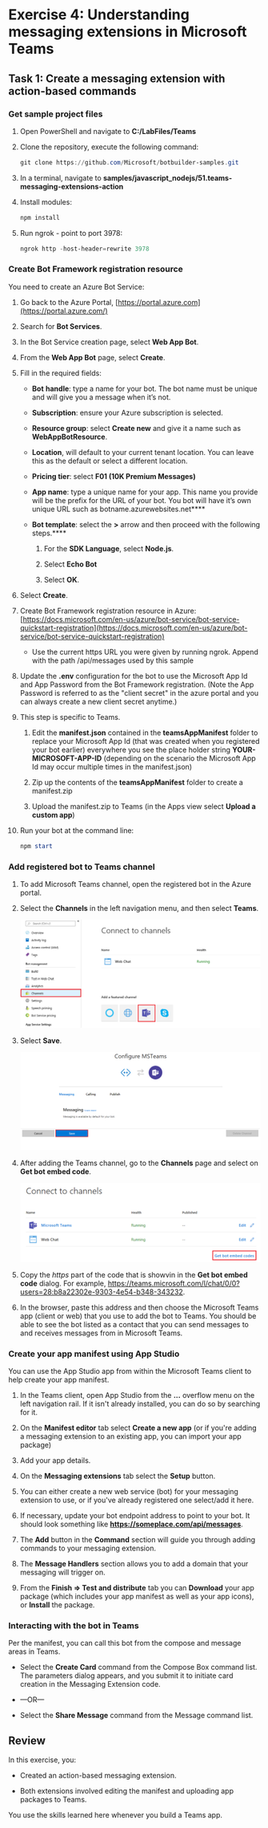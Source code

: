 ﻿# Exercise 4: Understanding messaging extensions in Microsoft Teams

## Task 1: Create a messaging extension with action-based commands

### Get sample project files

1. Open PowerShell and navigate to **C:/LabFiles/Teams**

1. Clone the repository, execute the following command:

   ```powershell
   git clone https://github.com/Microsoft/botbuilder-samples.git
   ```

1. In a terminal, navigate to **samples/javascript_nodejs/51.teams-messaging-extensions-action**

1. Install modules:

   ```powershell
   npm install
   ```

1. Run ngrok - point to port 3978:

   ```powershell
   ngrok http -host-header=rewrite 3978
   ```

### Create Bot Framework registration resource

You need to create an Azure Bot Service:

1. Go back to the Azure Portal, [https://portal.azure.com](https://portal.azure.com/)

1. Search for **Bot Services**.

1. In the Bot Service creation page, select **Web App Bot**.

1. From the **Web App Bot** page, select **Create**.

1. Fill in the required fields:

   - **Bot** **handle**: type a name for your bot. The bot name must be unique and will give you a message when it’s not.

   - **Subscription**: ensure your Azure subscription is selected.

   - **Resource group**: select **Create new** and give it a name such as **WebAppBotResource**.

   - **Location**, will default to your current tenant location. You can leave this as the default or select a different location.

   - **Pricing tier**: select **F01 (10K Premium Messages)**

   - **App name**: type a unique name for your app. This name you provide will be the prefix for the URL of your bot. You bot will have it’s own unique URL such as botname.azurewebsites.net\*\*\*\*

   - **Bot template**: select the **>** arrow and then proceed with the following steps.\*\*\*\*

     1. For the **SDK Language**, select **Node.js**.

     1. Select **Echo Bot**

     1. Select **OK**.

1. Select **Create**.

1. Create Bot Framework registration resource in Azure: [https://docs.microsoft.com/en-us/azure/bot-service/bot-service-quickstart-registration](https://docs.microsoft.com/en-us/azure/bot-service/bot-service-quickstart-registration)

   - Use the current https URL you were given by running ngrok. Append with the path /api/messages used by this sample

1. Update the **.env** configuration for the bot to use the Microsoft App Id and App Password from the Bot Framework registration. (Note the App Password is referred to as the "client secret" in the azure portal and you can always create a new client secret anytime.)

1. This step is specific to Teams.

   1. Edit the **manifest.json** contained in the **teamsAppManifest** folder to replace your Microsoft App Id (that was created when you registered your bot earlier) everywhere you see the place holder string **YOUR-MICROSOFT-APP-ID** (depending on the scenario the Microsoft App Id may occur multiple times in the manifest.json)

   1. Zip up the contents of the **teamsAppManifest** folder to create a manifest.zip

   1. Upload the manifest.zip to Teams (in the Apps view select **Upload a custom app**)

1. Run your bot at the command line:

   ```powershell
   npm start
   ```

### Add registered bot to Teams channel

1. To add Microsoft Teams channel, open the registered bot in the Azure portal.

1. Select the **Channels** in the left navigation menu, and then select **Teams**.

   ![Channels panel in Azure portal.](../../Linked_Image_Files/m04_e04_t01_image_1.png)

1. Select **Save**.

   ![Configure MSTeams in Azure portal.](../../Linked_Image_Files/m04_e04_t01_image_2.png)

1. After adding the Teams channel, go to the **Channels** page and select on **Get bot embed code**.

   ![Get bot embed codes.](../../Linked_Image_Files/m04_e04_t01_image_3.png)

1. Copy the _https_ part of the code that is showvin in the **Get bot embed code** dialog. For example, https://teams.microsoft.com/l/chat/0/0?users=28:b8a22302e-9303-4e54-b348-343232.

1. In the browser, paste this address and then choose the Microsoft Teams app (client or web) that you use to add the bot to Teams. You should be able to see the bot listed as a contact that you can send messages to and receives messages from in Microsoft Teams.

### Create your app manifest using App Studio

You can use the App Studio app from within the Microsoft Teams client to help create your app manifest.

1. In the Teams client, open App Studio from the **...** overflow menu on the left navigation rail. If it isn't already installed, you can do so by searching for it.

1. On the **Manifest editor** tab select **Create a new app** (or if you're adding a messaging extension to an existing app, you can import your app package)

1. Add your app details.

1. On the **Messaging extensions** tab select the **Setup** button.

1. You can either create a new web service (bot) for your messaging extension to use, or if you've already registered one select/add it here.

1. If necessary, update your bot endpoint address to point to your bot. It should look something like **https://someplace.com/api/messages**.

1. The **Add** button in the **Command** section will guide you through adding commands to your messaging extension.

1. The **Message Handlers** section allows you to add a domain that your messaging will trigger on.

1. From the **Finish => Test and distribute** tab you can **Download** your app package (which includes your app manifest as well as your app icons), or **Install** the package.

### Interacting with the bot in Teams

Per the manifest, you can call this bot from the compose and message areas in Teams.

- Select the **Create Card** command from the Compose Box command list. The parameters dialog appears, and you submit it to initiate card creation in the Messaging Extension code.

- —OR—

- Select the **Share Message** command from the Message command list.

## Review

In this exercise, you:

- Created an action-based messaging extension.

- Both extensions involved editing the manifest and uploading app packages to Teams.

You use the skills learned here whenever you build a Teams app.
